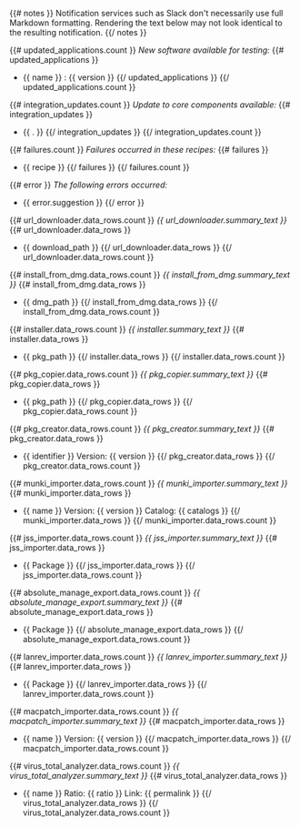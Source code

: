 {{# notes }}
Notification services such as Slack don't necessarily use full Markdown formatting. Rendering the text below may not look identical to the resulting notification.
{{/ notes }}

{{# updated_applications.count }}
*New software available for testing:*
{{# updated_applications }}
- {{ name }} : {{ version }}
{{/ updated_applications }}
{{/ updated_applications.count }}

{{# integration_updates.count }}
*Update to core components available:*
{{# integration_updates }}
- {{ . }}
{{/ integration_updates }}
{{/ integration_updates.count }}

{{# failures.count }}
*Failures occurred in these recipes:*
{{# failures }}
- {{ recipe }}
{{/ failures }}
{{/ failures.count }}

{{# error }}
*The following errors occurred:*
- {{ error.suggestion }}
{{/ error }}

{{# url_downloader.data_rows.count }}
*{{ url_downloader.summary_text }}*
{{# url_downloader.data_rows }}
- {{ download_path }}
{{/ url_downloader.data_rows }}
{{/ url_downloader.data_rows.count }}

{{# install_from_dmg.data_rows.count }}
*{{ install_from_dmg.summary_text }}*
{{# install_from_dmg.data_rows }}
- {{ dmg_path }}
{{/ install_from_dmg.data_rows }}
{{/ install_from_dmg.data_rows.count }}

{{# installer.data_rows.count }}
*{{ installer.summary_text }}*
{{# installer.data_rows }}
- {{ pkg_path }}
{{/ installer.data_rows }}
{{/ installer.data_rows.count }}

{{# pkg_copier.data_rows.count }}
*{{ pkg_copier.summary_text }}*
{{# pkg_copier.data_rows }}
- {{ pkg_path }}
{{/ pkg_copier.data_rows }}
{{/ pkg_copier.data_rows.count }}

{{# pkg_creator.data_rows.count }}
*{{ pkg_creator.summary_text }}*
{{# pkg_creator.data_rows }}
- {{ identifier }}
    Version: {{ version }}
{{/ pkg_creator.data_rows }}
{{/ pkg_creator.data_rows.count }}

{{# munki_importer.data_rows.count }}
*{{ munki_importer.summary_text }}*
{{# munki_importer.data_rows }}
- {{ name }}
    Version: {{ version }}
    Catalog: {{ catalogs }}
{{/ munki_importer.data_rows }}
{{/ munki_importer.data_rows.count }}

{{# jss_importer.data_rows.count }}
*{{ jss_importer.summary_text }}*
{{# jss_importer.data_rows }}
- {{ Package }}
{{/ jss_importer.data_rows }}
{{/ jss_importer.data_rows.count }}

{{# absolute_manage_export.data_rows.count }}
*{{ absolute_manage_export.summary_text }}*
{{# absolute_manage_export.data_rows }}
- {{ Package }}
{{/ absolute_manage_export.data_rows }}
{{/ absolute_manage_export.data_rows.count }}

{{# lanrev_importer.data_rows.count }}
*{{ lanrev_importer.summary_text }}*
{{# lanrev_importer.data_rows }}
- {{ Package }}
{{/ lanrev_importer.data_rows }}
{{/ lanrev_importer.data_rows.count }}

{{# macpatch_importer.data_rows.count }}
*{{ macpatch_importer.summary_text }}*
{{# macpatch_importer.data_rows }}
- {{ name }}
    Version: {{ version }}
{{/ macpatch_importer.data_rows }}
{{/ macpatch_importer.data_rows.count }}

{{# virus_total_analyzer.data_rows.count }}
*{{ virus_total_analyzer.summary_text }}*
{{# virus_total_analyzer.data_rows }}
- {{ name }}
    Ratio: {{ ratio }}
    Link: {{ permalink }}
{{/ virus_total_analyzer.data_rows }}
{{/ virus_total_analyzer.data_rows.count }}
